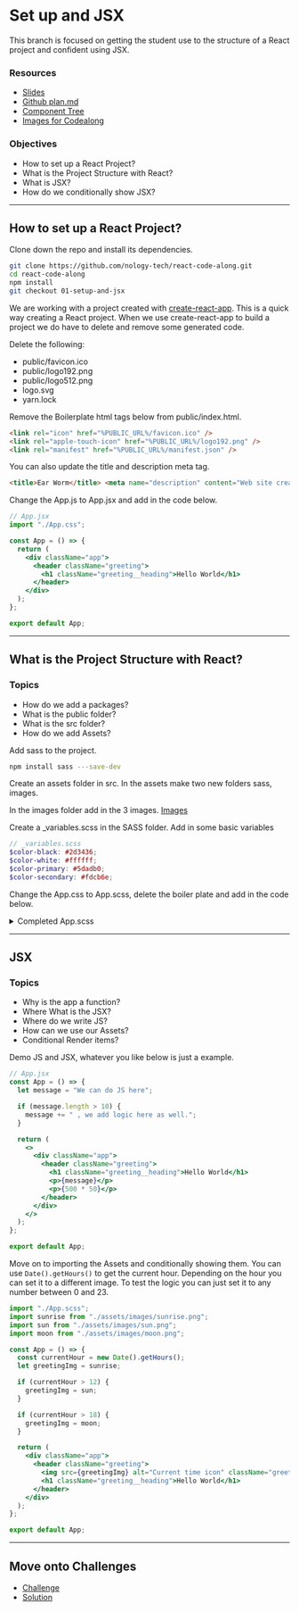 # Set up and JSX

This branch is focused on getting the student use to the structure of a React project and confident using JSX.

### Resources

- [Slides](https://opusrs.sharepoint.com/:p:/r/sites/Nologyio/_layouts/15/Doc.aspx?sourcedoc=%7B22314840-16F5-45D8-892B-21236DD2D689%7D&file=React%20Introduction.pptx&action=edit&mobileredirect=true)
- [Github plan.md](https://github.com/nology-tech/react-code-along/blob/01-setup-and-jsx/notes/plan.md)
- [Component Tree](./component-tree.md)
- [Images for Codealong](https://opusrs.sharepoint.com/:f:/s/Nologyio/En2N-F7hDwVJlkshZ_PAAtUBFx-7af4Fttuf3ZpTM-uhhQ?e=nMiUht)

### Objectives

- How to set up a React Project?
- What is the Project Structure with React?
- What is JSX?
- How do we conditionally show JSX?

---

## How to set up a React Project?

Clone down the repo and install its dependencies.

```bash
git clone https://github.com/nology-tech/react-code-along.git
cd react-code-along
npm install
git checkout 01-setup-and-jsx
```

We are working with a project created with [create-react-app](https://github.com/facebook/create-react-app). This is a quick way creating a React project. When we use create-react-app to build a project we do have to delete and remove some generated code.

Delete the following:

- public/favicon.ico
- public/logo192.png
- public/logo512.png
- logo.svg
- yarn.lock

Remove the Boilerplate html tags below from public/index.html.

```html
<link rel="icon" href="%PUBLIC_URL%/favicon.ico" />
<link rel="apple-touch-icon" href="%PUBLIC_URL%/logo192.png" />
<link rel="manifest" href="%PUBLIC_URL%/manifest.json" />
```

You can also update the title and description meta tag.

```html
<title>Ear Worm</title> <meta name="description" content="Web site created to learn react concepts" />
```

Change the App.js to App.jsx and add in the code below.

```jsx
// App.jsx
import "./App.css";

const App = () => {
  return (
    <div className="app">
      <header className="greeting">
        <h1 className="greeting__heading">Hello World</h1>
      </header>
    </div>
  );
};

export default App;
```

---

## What is the Project Structure with React?

### Topics

- How do we add a packages?
- What is the public folder?
- What is the src folder?
- How do we add Assets?

Add sass to the project.

```bash
npm install sass ---save-dev
```

Create an assets folder in src.
In the assets make two new folders sass, images.

In the images folder add in the 3 images.
[Images](https://opusrs.sharepoint.com/:f:/s/Nologyio/En2N-F7hDwVJlkshZ_PAAtUBFx-7af4Fttuf3ZpTM-uhhQ?e=nMiUht)

Create a \_variables.scss in the SASS folder. Add in some basic variables

```scss
// _variables.scss
$color-black: #2d3436;
$color-white: #ffffff;
$color-primary: #5dadb0;
$color-secondary: #fdcb6e;
```

Change the App.css to App.scss, delete the boiler plate and add in the code below.

<details>
<summary>Completed App.scss</summary>

```scss
// App.scss
@use "./assets/sass/_variables.scss" as *;

.app {
  .greeting {
    text-align: center;

    &__heading {
      color: $color-black;
    }

    & > * {
      margin: 20px;
    }
  }
}

@media (min-width: 992px) {
  .app {
    max-width: 1200px;
    margin: 0 auto;
    display: grid;
    gap: 50px;
    grid-template-columns: repeat(2, 1fr);
    grid-template-rows: repeat(2, min-content);

    .greeting {
      text-align: left;
      display: flex;
      align-items: center;
      justify-content: center;

      &__img {
        height: 100px;
      }
    }
  }
}
```

</details>

---

## JSX

### Topics

- Why is the app a function?
- Where What is the JSX?
- Where do we write JS?
- How can we use our Assets?
- Conditional Render items?

Demo JS and JSX, whatever you like below is just a example.

```jsx
// App.jsx
const App = () => {
  let message = "We can do JS here";

  if (message.length > 10) {
    message += " , we add logic here as well.";
  }

  return (
    <>
      <div className="app">
        <header className="greeting">
          <h1 className="greeting__heading">Hello World</h1>
          <p>{message}</p>
          <p>{500 * 50}</p>
        </header>
      </div>
    </>
  );
};

export default App;
```

Move on to importing the Assets and conditionally showing them. You can use `Date().getHours()` to get the current hour. Depending on the hour you can set it to a different image. To test the logic you can just set it to any number between 0 and 23.

```jsx
import "./App.scss";
import sunrise from "./assets/images/sunrise.png";
import sun from "./assets/images/sun.png";
import moon from "./assets/images/moon.png";

const App = () => {
  const currentHour = new Date().getHours();
  let greetingImg = sunrise;

  if (currentHour > 12) {
    greetingImg = sun;
  }

  if (currentHour > 18) {
    greetingImg = moon;
  }

  return (
    <div className="app">
      <header className="greeting">
        <img src={greetingImg} alt="Current time icon" className="greeting__img" />
        <h1 className="greeting__heading">Hello World</h1>
      </header>
    </div>
  );
};

export default App;
```

---

## Move onto Challenges

- [Challenge](./challenge/challenge.md)
- [Solution](./challenge/solution.md)
